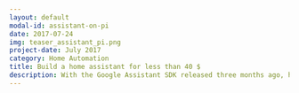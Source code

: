 ```yaml
---
layout: default
modal-id: assistant-on-pi
date: 2017-07-24
img: teaser_assistant_pi.png
project-date: July 2017
category: Home Automation
title: Build a home assistant for less than 40 $
description: With the Google Assistant SDK released three months ago, home projects have received a great skill set. In this project the Google Assistant is implemented on a Raspberry Pi to later control switchable devices such as fans, lights, computers using voice commands. [&nbsp;<a href="/home%20automation/assistant-on-pi/">Read&nbsp;More...</a>&nbsp;]
---
```

